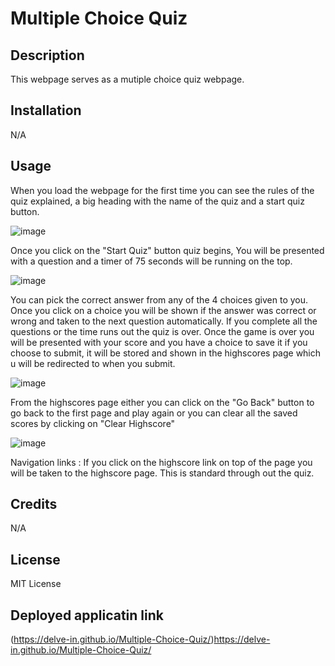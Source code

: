 # Multiple Choice Quiz

## Description

This webpage serves as a mutiple choice quiz webpage. 

## Installation

N/A

## Usage

When you load the webpage for the first time you can see the rules of the quiz explained, a big heading with the name of the quiz and a start quiz button.

![image](https://github.com/delve-in/Multiple-Choice-Quiz/assets/138422114/72092e75-e5e1-462f-97ea-0e69368d3c0a)

Once you click on the "Start Quiz" button quiz begins, You will be presented with a question and a timer of 75 seconds will be running on the top. 

![image](https://github.com/delve-in/Multiple-Choice-Quiz/assets/138422114/2a03a957-d07e-4935-a57b-be1d13b1f591)

You can pick the correct answer from any of the 4 choices given to you. Once you click on a choice you will be shown if the answer was correct or wrong and taken to the next question automatically. 
If you complete all the questions or the time runs out the quiz is over. Once the game is over you will be presented with your score and you have a choice to save it if you choose to submit, it will be stored and shown in the highscores page which u will be redirected to when you submit. 

![image](https://github.com/delve-in/Multiple-Choice-Quiz/assets/138422114/276b5dc4-f76d-43c5-8a46-a8d96bd49b2e)

From the highscores page either you can click on the "Go Back" button to go back to the first page and play again or you can clear all the saved scores by clicking on "Clear Highscore"

![image](https://github.com/delve-in/Multiple-Choice-Quiz/assets/138422114/c3e3ac64-4816-490e-94f8-14c782f18dac)

Navigation links : If you click on the highscore link on top of the page you will be taken to the highscore page. This is standard through out the quiz. 

## Credits

N/A

## License

MIT License

## Deployed applicatin link

(https://delve-in.github.io/Multiple-Choice-Quiz/)https://delve-in.github.io/Multiple-Choice-Quiz/
